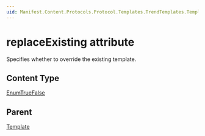 ```yaml
---
uid: Manifest.Content.Protocols.Protocol.Templates.TrendTemplates.Template-replaceExisting
---
```


# replaceExisting attribute

Specifies whether to override the existing template.

## Content Type

[EnumTrueFalse](xref:Manifest-EnumTrueFalse)

## Parent

[Template](xref:Manifest.Content.Protocols.Protocol.Templates.TrendTemplates.Template)
